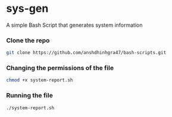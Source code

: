 # sys-gen
A simple Bash Script that generates system information

### Clone the repo
```bash
git clone https://github.com/anshdhinhgra47/bash-scripts.git
```
### Changing the permissions of the file
```bash
chmod +x system-report.sh
```
### Running the file
```bash
./system-report.sh
```
